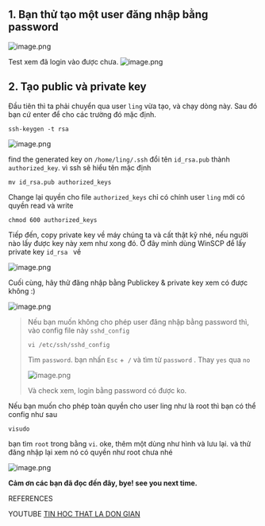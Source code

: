## 1. Bạn thử tạo một user đăng nhập bằng password 

![image.png](https://images.viblo.asia/fef2d505-4933-4251-97bb-5b2a24a1918e.png)

Test xem đã login vào được chưa. 
![image.png](https://images.viblo.asia/64624405-f39c-42e5-a3d0-f34508739891.png)
## 2. Tạo public và private key
Đầu tiên thì ta phải chuyển qua user `ling` vừa tạo, và chạy dòng này. Sau đó bạn cứ enter để cho các trường đó mặc định.
```
ssh-keygen -t rsa
```
![image.png](https://images.viblo.asia/85fed3ee-5841-4e35-bf7c-95ed4ecdf0aa.png)

find the generated key on `/home/ling/.ssh` đổi tên `id_rsa.pub` thành `authorized_key`. vì ssh sẽ hiểu tên mặc định

```
mv id_rsa.pub authorized_keys
```

Change lại quyền cho file `authorized_keys` chỉ có chính user `ling` mới có quyền read và write

```
chmod 600 authorized_keys
```

Tiếp đến, copy private key về máy chúng ta và cất thật kỹ nhé, nếu người nào lấy được key này xem như xong đó.
Ở đây mình dùng WinSCP để lấy private key  `id_rsa ` về

![image.png](https://images.viblo.asia/01906364-f4d0-4597-aa86-893434541925.png)


Cuối cùng, hãy thử đăng nhập bằng Publickey & private key xem  có được không :)

![image.png](https://images.viblo.asia/bfa3d30e-23d4-4baf-a1b6-1df45d53b6f9.png)

> Nếu bạn muốn không cho phép user đăng nhập bằng password thì, vào config  file này `sshd_config`
> ```
> vi /etc/ssh/sshd_config
> ```
> Tìm `password`. bạn nhấn `Esc` +` /`  và tìm từ `password` . Thay `yes` qua `no`
> 
> ![image.png](https://images.viblo.asia/31bdb830-bae4-4a4d-854a-20aae79e22e2.png)
> 
> Và check xem, login bằng password có được ko.

Nếu bạn muốn cho phép toàn quyền cho user ling như là root thì bạn có thể config như sau
```
visudo
```
bạn tìm `root` trong bằng `vi`. oke, thêm một dùng như hình và lưu lại. và thử đăng nhập lại xem nó có quyền như root chưa nhé

![image.png](https://images.viblo.asia/ca0300cd-55b5-464b-99d7-970e6bdddb89.png)

**Cảm ơn các bạn đã đọc đến đây, bye! see you next time.**

REFERENCES

YOUTUBE
[TIN HOC THAT LA DON GIAN](https://www.youtube.com/watch?v=JcAqkYG24v0&list=PLjCpH2Qpki-sTjdlYXE8AifSKQFa8ZL23)